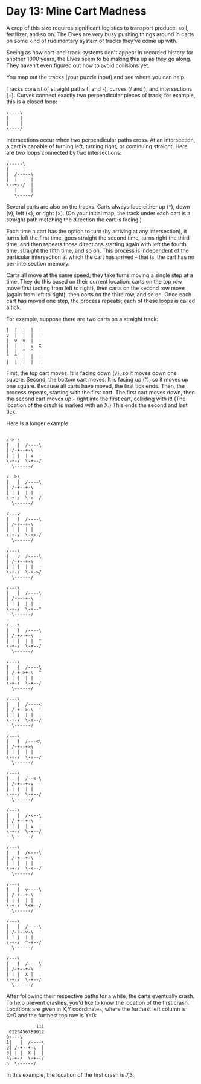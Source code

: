 # Day 13: Mine Cart Madness
  
  A crop of this size requires significant logistics to transport produce, soil, fertilizer, and so on. The Elves are very busy pushing things around in carts on some kind of rudimentary system of tracks they've come up with.
  
  Seeing as how cart-and-track systems don't appear in recorded history for another 1000 years, the Elves seem to be making this up as they go along. They haven't even figured out how to avoid collisions yet.
  
  You map out the tracks (your puzzle input) and see where you can help.
  
  Tracks consist of straight paths (| and -), curves (/ and \), and intersections (+). Curves connect exactly two perpendicular pieces of track; for example, this is a closed loop:
  ```
  /----\
  |    |
  |    |
  \----/
  ```
  Intersections occur when two perpendicular paths cross. At an intersection, a cart is capable of turning left, turning right, or continuing straight. Here are two loops connected by two intersections:
  ```
  /-----\
  |     |
  |  /--+--\
  |  |  |  |
  \--+--/  |
     |     |
     \-----/
  ```
  Several carts are also on the tracks. Carts always face either up (^), down (v), left (<), or right (>). (On your initial map, the track under each cart is a straight path matching the direction the cart is facing.)
  
  Each time a cart has the option to turn (by arriving at any intersection), it turns left the first time, goes straight the second time, turns right the third time, and then repeats those directions starting again with left the fourth time, straight the fifth time, and so on. This process is independent of the particular intersection at which the cart has arrived - that is, the cart has no per-intersection memory.
  
  Carts all move at the same speed; they take turns moving a single step at a time. They do this based on their current location: carts on the top row move first (acting from left to right), then carts on the second row move (again from left to right), then carts on the third row, and so on. Once each cart has moved one step, the process repeats; each of these loops is called a tick.
  
  For example, suppose there are two carts on a straight track:
  ```
  |  |  |  |  |
  v  |  |  |  |
  |  v  v  |  |
  |  |  |  v  X
  |  |  ^  ^  |
  ^  ^  |  |  |
  |  |  |  |  |
  ```
  First, the top cart moves. It is facing down (v), so it moves down one square. Second, the bottom cart moves. It is facing up (^), so it moves up one square. Because all carts have moved, the first tick ends. Then, the process repeats, starting with the first cart. The first cart moves down, then the second cart moves up - right into the first cart, colliding with it! (The location of the crash is marked with an X.) This ends the second and last tick.
  
  Here is a longer example:
  ```
  
  /->-\        
  |   |  /----\
  | /-+--+-\  |
  | | |  | v  |
  \-+-/  \-+--/
    \------/   
  
  /-->\        
  |   |  /----\
  | /-+--+-\  |
  | | |  | |  |
  \-+-/  \->--/
    \------/   
  
  /---v        
  |   |  /----\
  | /-+--+-\  |
  | | |  | |  |
  \-+-/  \-+>-/
    \------/   
  
  /---\        
  |   v  /----\
  | /-+--+-\  |
  | | |  | |  |
  \-+-/  \-+->/
    \------/   
  
  /---\        
  |   |  /----\
  | /->--+-\  |
  | | |  | |  |
  \-+-/  \-+--^
    \------/   
  
  /---\        
  |   |  /----\
  | /-+>-+-\  |
  | | |  | |  ^
  \-+-/  \-+--/
    \------/   
  
  /---\        
  |   |  /----\
  | /-+->+-\  ^
  | | |  | |  |
  \-+-/  \-+--/
    \------/   
  
  /---\        
  |   |  /----<
  | /-+-->-\  |
  | | |  | |  |
  \-+-/  \-+--/
    \------/   
  
  /---\        
  |   |  /---<\
  | /-+--+>\  |
  | | |  | |  |
  \-+-/  \-+--/
    \------/   
  
  /---\        
  |   |  /--<-\
  | /-+--+-v  |
  | | |  | |  |
  \-+-/  \-+--/
    \------/   
  
  /---\        
  |   |  /-<--\
  | /-+--+-\  |
  | | |  | v  |
  \-+-/  \-+--/
    \------/   
  
  /---\        
  |   |  /<---\
  | /-+--+-\  |
  | | |  | |  |
  \-+-/  \-<--/
    \------/   
  
  /---\        
  |   |  v----\
  | /-+--+-\  |
  | | |  | |  |
  \-+-/  \<+--/
    \------/   
  
  /---\        
  |   |  /----\
  | /-+--v-\  |
  | | |  | |  |
  \-+-/  ^-+--/
    \------/   
  
  /---\        
  |   |  /----\
  | /-+--+-\  |
  | | |  X |  |
  \-+-/  \-+--/
    \------/   
   ```
  After following their respective paths for a while, the carts eventually crash. To help prevent crashes, you'd like to know the location of the first crash. Locations are given in X,Y coordinates, where the furthest left column is X=0 and the furthest top row is Y=0:
  ```
             111
   0123456789012
  0/---\        
  1|   |  /----\
  2| /-+--+-\  |
  3| | |  X |  |
  4\-+-/  \-+--/
  5  \------/
  ```   
  In this example, the location of the first crash is 7,3.
